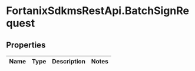 # FortanixSdkmsRestApi.BatchSignRequest

## Properties
Name | Type | Description | Notes
------------ | ------------- | ------------- | -------------


